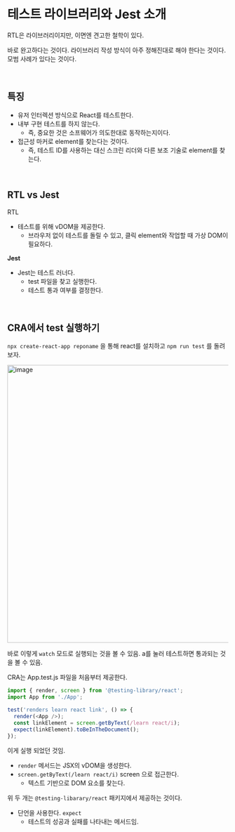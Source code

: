 # 테스트 라이브러리와 Jest 소개

RTL은 라이브러리이지만, 이면엔 견고한 철학이 있다.

바로 완고하다는 것이다. 라이브러리 작성 방식이 아주 정해진대로 해야 한다는 것이다. 모범 사례가 있다는 것이다.

<br/>

## 특징

- 유저 인터렉션 방식으로 React를 테스트한다.
- 내부 구현 테스트를 하지 않는다.
  - 즉, 중요한 것은 소프웨어가 의도한대로 동작하는지이다.
- 접근성 마커로 element를 찾는다는 것이다.
  - 즉, 테스트 ID를 사용하는 대신 스크린 리더와 다른 보조 기술로 element를 찾는다.

<br/>

## RTL vs Jest

RTL

- 테스트를 위해 vDOM을 제공한다.
  - 브라우저 없이 테스트를 돌릴 수 있고, 클릭 element와 작업할 때 가상 DOM이 필요하다.

**Jest**

- Jest는 테스트 러너다.
  - test 파일을 찾고 실행한다.
  - 테스트 통과 여부를 결정한다.

<br/>

## CRA에서 test 실행하기

`npx create-react-app reponame` 을 통해 react를 설치하고 `npm run test` 를 돌려보자.

<img width="633" alt="image" src="https://github.com/pozafly/TIL/assets/59427983/b499e48e-0f12-48ee-8a33-8ac0135cd977">

바로 이렇게 `watch` 모드로 실행되는 것을 볼 수 있음. a를 눌러 테스트하면 통과되는 것을 볼 수 있음.

CRA는 App.test.js 파일을 처음부터 제공한다.

```javascript
import { render, screen } from '@testing-library/react';
import App from './App';

test('renders learn react link', () => {
  render(<App />);
  const linkElement = screen.getByText(/learn react/i);
  expect(linkElement).toBeInTheDocument();
});
```

이게 실행 되었던 것임.

- `render` 메서드는 JSX의 vDOM을 생성한다.
- `screen.getByText(/learn react/i)` screen 으로 접근한다.
  - 텍스트 기반으로 DOM 요소를 찾는다.

위 두 개는 `@testing-libarary/react` 패키지에서 제공하는 것이다.

- 단언을 사용한다. `expect`
  - 테스트의 성공과 실패를 나타내는 메서드임.
